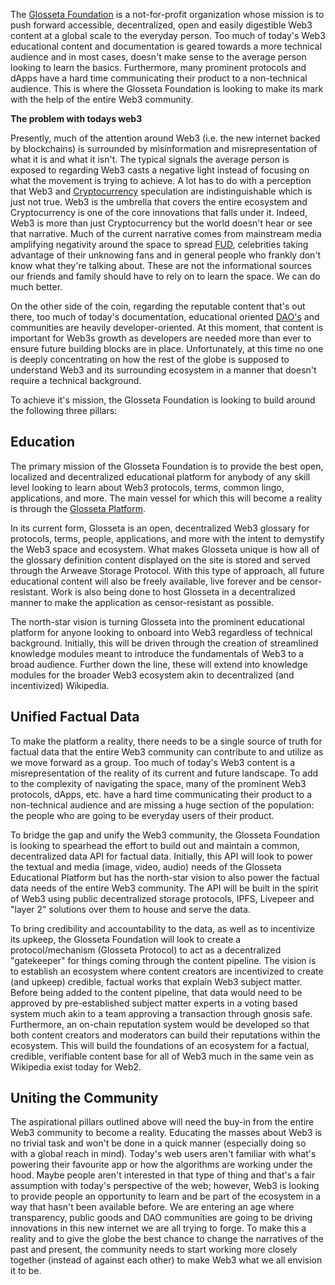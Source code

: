 The [Glosseta Foundation](https://www.glosseta.foundation) is a not-for-profit organization whose mission is to push forward accessible, decentralized, open and easily digestible Web3 content at a global scale to the everyday person.  Too much of today's Web3 educational content and documentation is geared towards a more technical audience and in most cases, doesn't make sense to the average person looking to learn the basics.  Furthermore, many prominent protocols and dApps have a hard time communicating their product to a non-technical audience. This is where the Glosseta Foundation is looking to make its mark with the help of the entire Web3 community.

**The problem with todays web3** 

Presently, much of the attention around Web3 (i.e. the new internet backed by blockchains) is surrounded by misinformation and misrepresentation of what it is and what it isn't.  The typical signals the average person is exposed to regarding Web3 casts a negative light instead of focusing on what the movement is trying to achieve.  A lot has to do with a perception that Web3 and [Cryptocurrency](https://www.glosseta.com/search?term=cryptocurrency) speculation are indistinguishable which is just not true.  Web3 is the umbrella that covers the entire ecosystem and Cryptocurrency is one of the core innovations that falls under it.   Indeed, Web3 is more than just Cryptocurrency but the world doesn't hear or see that narrative. Much of the current narrative comes from mainstream media amplifying negativity around the space to spread [FUD](https://www.glosseta.com/search?term=fud), celebrities taking advantage of their unknowing fans and in general people who frankly don't know what they're talking about.  These are not the informational sources our friends and family should have to rely on to learn the space.  We can do much better.

On the other side of the coin, regarding the reputable content that's out there, too much of today's documentation, educational oriented [DAO's](https://www.glosseta.com/search?term=dao) and communities are heavily developer-oriented.  At this moment, that content is important for Web3s growth as developers are needed more than ever to ensure future building blocks are in place.  Unfortunately, at this time no one is deeply concentrating on how the rest of the globe is supposed to understand Web3 and its surrounding ecosystem in a manner that doesn't require a technical background.  

To achieve it's mission, the Glosseta Foundation is looking to build around the following three pillars:

## Education

The primary mission of the Glosseta Foundation is to provide the best open, localized and decentralized educational platform for anybody of any skill level looking to learn about Web3 protocols, terms, common lingo, applications, and more. The main vessel for which this will become a reality is through the [Glosseta Platform](https://www.glosseta.com).

In its current form, Glosseta is an open, decentralized Web3 glossary for protocols, terms, people, applications, and more with the intent to demystify the Web3 space and ecosystem.  What makes Glosseta unique is how all of the glossary definition content displayed on the site is stored and served through the Arweave Storage Protocol.  With this type of approach, all future educational content will also be freely available, live forever and be censor-resistant.  Work is also being done to host Glosseta in a decentralized manner to make the application as censor-resistant as possible.

The north-star vision is turning Glosseta into the prominent educational platform for anyone looking to onboard into Web3 regardless of technical background. Initially, this will be driven through the creation of streamlined knowledge modules meant to introduce the fundamentals of Web3 to a broad audience.  Further down the line, these will extend into knowledge modules for the broader Web3 ecosystem akin to decentralized (and incentivized) Wikipedia.

## Unified Factual Data

To make the platform a reality, there needs to be a single source of truth for factual data that the entire Web3 community can contribute to and utilize as we move forward as a group.  Too much of today's Web3 content is a misrepresentation of the reality of its current and future landscape.  To add to the complexity of navigating the space, many of the prominent Web3 protocols, dApps, etc. have a hard time communicating their product to a non-technical audience and are missing a huge section of the population:  the people who are going to be everyday users of their product.

To bridge the gap and unify the Web3 community, the Glosseta Foundation is looking to spearhead the effort to build out and maintain a common, decentralized data API for factual data. Initially, this API will look to power the textual and media (image, video, audio) needs of the Glosseta Educational Platform but has the north-star vision to also power the factual data needs of the entire Web3 community. The API will be built in the spirit of Web3 using public decentralized storage protocols, IPFS, Livepeer and "layer 2" solutions over them to house and serve the data.

To bring credibility and accountability to the data, as well as to incentivize its upkeep, the Glosseta Foundation will look to create a protocol/mechanism (Glosseta Protocol) to act as a decentralized "gatekeeper" for things coming through the content pipeline.  The vision is to establish an ecosystem where content creators are incentivized to create (and upkeep) credible, factual works that explain Web3 subject matter.  Before being added to the content pipeline, that data would need to be approved by pre-established subject matter experts in a voting based system much akin to a team approving a transaction through gnosis safe. Furthermore, an on-chain reputation system would be developed so that both content creators and moderators can build their reputations within the ecosystem.  This will build the foundations of an ecosystem for a factual, credible, verifiable content base for all of Web3 much in the same vein as Wikipedia exist today for Web2.

## Uniting the Community

The aspirational pillars outlined above will need the buy-in from the entire Web3 community to become a reality.  Educating the masses about Web3 is no trivial task and won't be done in a quick manner (especially doing so with a global reach in mind).  Today's web users aren't familiar with what's powering their favourite app or how the algorithms are working under the hood.  Maybe people aren't interested in that type of thing and that's a fair assumption with today's perspective of the web; however, Web3 is looking to provide people an opportunity to learn and be part of the ecosystem in a way that hasn't been available before.  We are entering an age where transparency, public goods and DAO communities are going to be driving innovations in this new internet we are all trying to forge.  To make this a reality and to give the globe the best chance to change the narratives of the past and present, the community needs to start working more closely together (instead of against each other) to make Web3 what we all envision it to be.
